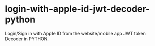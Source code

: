 # login-with-apple-id-jwt-decoder-python
Login/Sign in with Apple ID from the website/mobile app JWT token Decoder in PYTHON.
